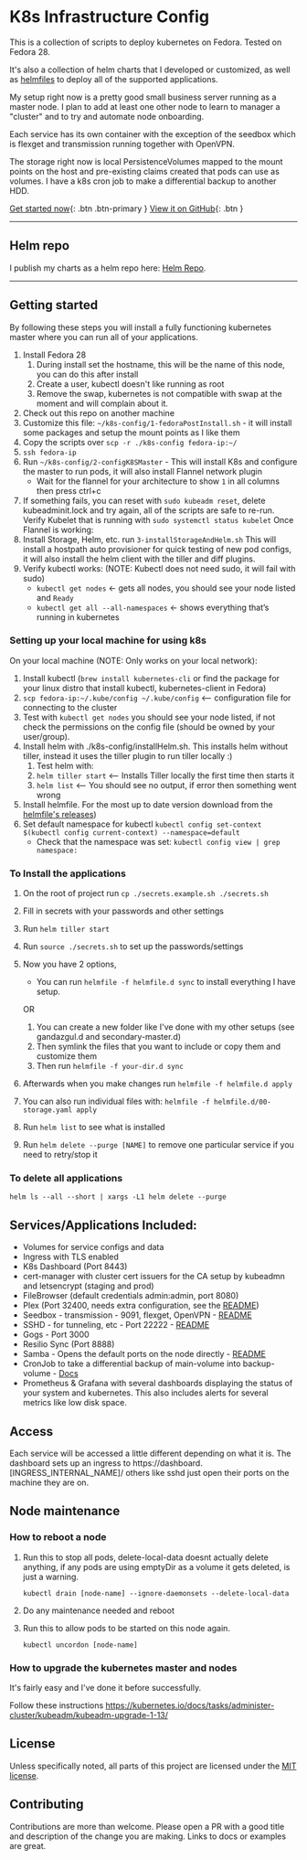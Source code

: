 # K8s Infrastructure Config

This is a collection of scripts to deploy kubernetes on Fedora. Tested on Fedora 28. 

It's also a collection of helm charts that I developed or customized, as well as [helmfiles](https://github.com/roboll/helmfile/) 
to deploy all of the supported applications.

My setup right now is a pretty good small business server running as a master node. I plan to add at least one other 
node to learn to manager a "cluster" and to try and automate node onboarding.

Each service has its own container with the exception of the seedbox which is flexget and transmission running together 
with OpenVPN.

The storage right now is local PersistenceVolumes mapped to the mount points on the host and pre-existing claims 
created that pods can use as volumes. I have a k8s cron job to make a differential backup to another HDD.

[Get started now](#getting-started){: .btn .btn-primary } 
[View it on GitHub](https://github.com/gandazgul/k8s-infrastructure){: .btn }

---

## Helm repo

I publish my charts as a helm repo here: [Helm Repo](https://gandazgul.github.io/k8s-infrastructure/helmrepo/).

---

## Getting started

By following these steps you will install a fully functioning kubernetes master where you can run all of your applications.

1. Install Fedora 28
    1. During install set the hostname, this will be the name of this node, you can do this after install
    2. Create a user, kubectl doesn't like running as root
    3. Remove the swap, kubernetes is not compatible with swap at the moment and will complain about it. 
2. Check out this repo on another machine
3. Customize this file: `~/k8s-config/1-fedoraPostInstall.sh` - it will install some packages and setup the mount 
points as I like them
4. Copy the scripts over `scp -r ./k8s-config fedora-ip:~/`
5. `ssh fedora-ip`
6. Run `~/k8s-config/2-configK8SMaster` - This will install K8s and configure the master to run pods, it will also install 
Flannel network plugin
    * Wait for the flannel for your architecture to show `1` in all columns then press ctrl+c
7. If something fails, you can reset with `sudo kubeadm reset`, delete kubeadminit.lock and try again, all of the 
scripts are safe to re-run.
Verify Kubelet that is running with `sudo systemctl status kubelet`
Once Flannel is working:
8. Install Storage, Helm, etc. run `3-installStorageAndHelm.sh`
This will install a hostpath auto provisioner for quick testing of new pod configs, it will also install the helm 
client with the tiller and diff plugins.
9. Verify kubectl works: (NOTE: Kubectl does not need sudo, it will fail with sudo)
    * `kubectl get nodes` ← gets all nodes, you should see your node listed and `Ready`
    * `kubectl get all --all-namespaces` ← shows everything that’s running in kubernetes

### Setting up your local machine for using k8s

On your local machine (NOTE: Only works on your local network):
1. Install kubectl (`brew install kubernetes-cli` or find the package for your linux distro that install kubectl, 
kubernetes-client in Fedora)
2. `scp fedora-ip:~/.kube/config ~/.kube/config` <-- configuration file for connecting to the cluster
3. Test with `kubectl get nodes` you should see your node listed, if not check the permissions on the config file 
(should be owned by your user/group).
4. Install helm with ./k8s-config/installHelm.sh. This installs helm without tiller, instead it uses the tiller plugin 
to run tiller locally :)
    1. Test helm with:
    2. `helm tiller start` <-- Installs Tiller locally the first time then starts it
    3. `helm list` <-- You should see no output, if error then something went wrong
5. Install helmfile. For the most up to date version download from the [helmfile's releases](https://github.com/roboll/helmfile/releases))
6. Set default namespace for kubectl `kubectl config set-context $(kubectl config current-context) --namespace=default`
    * Check that the namespace was set: `kubectl config view | grep namespace:`

### To Install the applications

1. On the root of project run `cp ./secrets.example.sh ./secrets.sh`
2. Fill in secrets with your passwords and other settings
3. Run `helm tiller start`
4. Run `source ./secrets.sh` to set up the passwords/settings
5. Now you have 2 options, 
    * You can run `helmfile -f helmfile.d sync` to install everything I have setup.
    
    OR
    
    1. You can create a new folder like I've done with my other setups (see gandazgul.d and secondary-master.d)
    2. Then symlink the files that you want to include or copy them and customize them
    3. Then run `helmfile -f your-dir.d sync` 
5. Afterwards when you make changes run `helmfile -f helmfile.d apply`
6. You can also run individual files with: `helmfile -f helmfile.d/00-storage.yaml apply`
8. Run `helm list` to see what is installed
9. Run `helm delete --purge [NAME]` to remove one particular service if you need to retry/stop it 

### To delete all applications

`helm ls --all --short | xargs -L1 helm delete --purge`

## Services/Applications Included:

* Volumes for service configs and data
* Ingress with TLS enabled
* K8s Dashboard (Port 8443)
* cert-manager with cluster cert issuers for the CA setup by kubeadmn and letsencrypt (staging and prod)
* FileBrowser (default credentials admin:admin, port 8080)
* Plex (Port 32400, needs extra configuration, see the [README](https://github.com/munnerz/kube-plex))
* Seedbox  - transmission - 9091, flexget, OpenVPN - [README](/charts/seedbox/README.md)
* SSHD - for tunneling, etc - Port 22222 - [README](/docker/sshd/README.md)
* Gogs - Port 3000
* Resilio Sync (Port 8888)
* Samba - Opens the default ports on the node directly - [README](/charts/samba/README.md)
* CronJob to take a differential backup of main-volume into backup-volume - [Docs](https://www.nongnu.org/rdiff-backup/docs.html)
* Prometheus & Grafana with several dashboards displaying the status of your system and kubernetes.
This also includes alerts for several metrics like low disk space.

## Access

Each service will be accessed a little different depending on what it is. The dashboard sets up an ingress to 
https://dashboard.[INGRESS_INTERNAL_NAME]/ others like sshd just open their ports on the machine they are on.

## Node maintenance

### How to reboot a node

1. Run this to stop all pods, delete-local-data doesnt actually delete anything, if any pods are using emptyDir as a 
volume it gets deleted, is just a warning.

    `kubectl drain [node-name] --ignore-daemonsets --delete-local-data`

2. Do any maintenance needed and reboot
3. Run this to allow pods to be started on this node again.

    `kubectl uncordon [node-name]`
    
### How to upgrade the kubernetes master and nodes

It's fairly easy and I've done it before successfully.

Follow these instructions https://kubernetes.io/docs/tasks/administer-cluster/kubeadm/kubeadm-upgrade-1-13/

## License

Unless specifically noted, all parts of this project are licensed under the [MIT license](https://github.com/gandazgul/k8s-infrastructure/blob/master/LICENSE.md).

## Contributing

Contributions are more than welcome. Please open a PR with a good title and description of the change you are making. 
Links to docs or examples are great.
